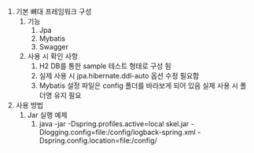 1. 기본 뼈대 프레임워크 구성
   1. 기능
      1. Jpa
      2. Mybatis
      3. Swagger
   2. 사용 시 확인 사항
      1. H2 DB를 통한 sample 테스트 형태로 구성 됨
      2. 실제 사용 시 jpa.hibernate.ddl-auto 옵션 수정 필요함
      3. Mybatis 설정 파일은 config 폴더를 바라보게 되어 있음 실제 사용 시 폴더명 유지 필요
2. 사용 방법
   1. Jar 실행 예제
      1. java -jar -Dspring.profiles.active=local skel.jar -Dlogging.config=file:/config/logback-spring.xml -Dspring.config.location=file:/config/